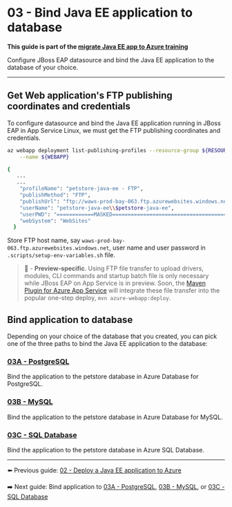 # 03 - Bind Java EE application to database

__This guide is part of the [migrate Java EE app to Azure training](../README.md)__

Configure JBoss EAP datasource and bind the Java EE application to the 
database of your choice.

---

## Get Web application's FTP publishing coordinates and credentials

To configure datasource and bind the Java EE application running in JBoss EAP in App Service 
Linux, we must get the FTP publishing coordinates and credentials.

```bash
az webapp deployment list-publishing-profiles --resource-group ${RESOURCE_GROUP} \
    --name ${WEBAPP}

{
   ...
   ...
    "profileName": "petstore-java-ee - FTP",
    "publishMethod": "FTP",
    "publishUrl": "ftp://waws-prod-bay-063.ftp.azurewebsites.windows.net/site/wwwroot",
    "userName": "petstore-java-ee\\$petstore-java-ee",
    "userPWD": "============MASKED===========================================",
    "webSystem": "WebSites"
  }
```

Store FTP host name, say `waws-prod-bay-063.ftp.azurewebsites.windows.net`, 
user name and user password in `.scripts/setup-env-variables.sh` file.

>🚧 - __Preview-specific__. Using FTP file transfer to upload drivers, modules, CLI commands and 
startup batch file is only necessary while JBoss EAP on App Service is in preview. Soon, the 
[Maven Plugin for Azure App Service](https://github.com/Microsoft/azure-maven-plugins/blob/develop/azure-webapp-maven-plugin/README.md)
will integrate these file transfer into the popular one-step deploy, `mvn azure-webapp:deploy`.

## Bind application to database

Depending on your choice of the database that you created, you can pick one of the three paths
to bind the Java EE application to the database:

### [03A - PostgreSQL](step-03A-bind-app-to-postgresql/README.md)

Bind the application to the petstore database in Azure Database for PostgreSQL.
  
### [03B - MySQL](step-03B-bind-app-to-mysql/README.md)

Bind the application to the petstore database in Azure Database for MySQL.

### [03C - SQL Database](step-03C-bind-app-to-sql-database/README.md)

Bind the application to the petstore database in Azure SQL Database.

---
  
⬅️ Previous guide: [02 - Deploy a Java EE application to Azure](../step-02-create-a-database/README.md)
  
➡️ Next guide: Bind application to [03A - PostgreSQL](step-03A-bind-app-to-postgresql/README.md), [03B - MySQL](step-03B-bind-app-to-mysql/README.md), or [03C - SQL Database](step-03C-bind-app-to-sql-database/README.md)
